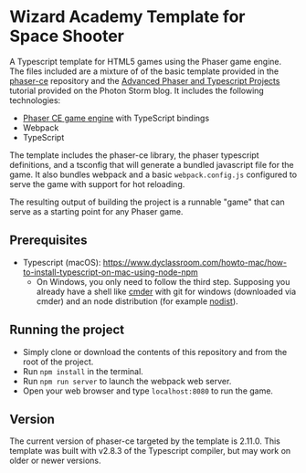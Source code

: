 # Wizard Academy Template for Space Shooter
A Typescript template for HTML5 games using the Phaser game engine. The files included are a mixture of of the basic template provided in the [phaser-ce](https://github.com/photonstorm/phaser-ce) repository and the [Advanced Phaser and Typescript Projects](http://www.photonstorm.com/phaser/advanced-phaser-and-typescript-projects) tutorial provided on the Photon Storm blog. It includes the following technologies:

* [Phaser CE game engine](https://phaser.io/) with TypeScript bindings
* Webpack
* TypeScript

The template includes the phaser-ce library, the phaser typescript definitions, and a tsconfig that will generate a bundled javascript file for the game. It also bundles webpack and a basic `webpack.config.js` configured to serve the game with support for hot reloading. 

The resulting output of building the project is a runnable "game" that can serve as a starting point for any Phaser game.

## Prerequisites
* Typescript (macOS): https://www.dyclassroom.com/howto-mac/how-to-install-typescript-on-mac-using-node-npm
    * On Windows, you only need to follow the third step. Supposing you already have a shell like [cmder](http://cmder.net/) with git for windows (downloaded via cmder) and an node distribution (for example [nodist](https://github.com/marcelklehr/nodist)).

## Running the project
* Simply clone or download the contents of this repository and from the root of the project.
* Run `npm install` in the terminal.
* Run `npm run server` to launch the webpack web server.
* Open your web browser and type `localhost:8080` to run the game.

## Version
The current version of phaser-ce targeted by the template is 2.11.0.
This template was built with v2.8.3 of the Typescript compiler, but may work on older or newer versions.
